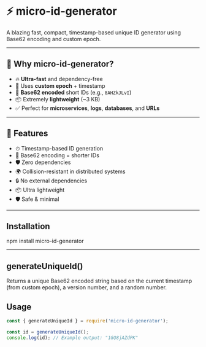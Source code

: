 # ⚡ micro-id-generator

A blazing fast, compact, timestamp-based unique ID generator using Base62 encoding and custom epoch.

---

## 🚀 Why micro-id-generator?

- 🔥 **Ultra-fast** and dependency-free
- 🧠 Uses **custom epoch** + timestamp
- 🔢 **Base62 encoded** short IDs (e.g., `8AHZkJLvI`)
- 📦 Extremely **lightweight** (~3 KB)
- ✅ Perfect for **microservices**, **logs**, **databases**, and **URLs**

---

## 🧪 Features

- ⏱ Timestamp-based ID generation
- 🧮 Base62 encoding = shorter IDs
- 🛡 Zero dependencies
- 🌍 Collision-resistant in distributed systems
- 🔒 No external dependencies
- 📦 Ultra lightweight
- 🛡 Safe & minimal

---

## Installation
npm install micro-id-generator

---

## generateUniqueId()
Returns a unique Base62 encoded string based on the current timestamp (from custom epoch), a version number, and a random number.

## Usage

```js
const { generateUniqueId } = require('micro-id-generator');

const id = generateUniqueId();
console.log(id); // Example output: "1GQ8jAZdPK"